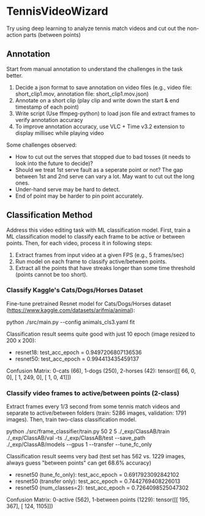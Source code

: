 # TennisVideoWizard
Try using deep learning to analyze tennis match videos and cut out the non-action parts (between points)

## Annotation

Start from manual annotation to understand the challenges in the task better.

1. Decide a json format to save annotation on video files (e.g., video file: short_clip1.mov, annotation file: short_clip1.mov.json)
2. Annotate on a short clip (play clip and write down the start & end timestamp of each point)
3. Write script (Use ffmpeg-python) to load json file and extract frames to verify annotation accuracy
4. To improve annotation accuracy, use VLC + Time v3.2 extension to display millisec while playing video

Some challenges observed:
- How to cut out the serves that stopped due to bad tosses (it needs to look into the future to decide)?
- Should we treat 1st serve fault as a seperate point or not? The gap between 1st and 2nd serve can vary a lot. May want to cut out the long ones.
- Under-hand serve may be hard to detect.
- End of point may be harder to pin point accurately.

## Classification Method

Address this video editing task with ML classification model. First, train a ML classification model to classify each frame to be active or between points. Then, for each video, process it in following steps:

1. Extract frames from input video at a given FPS (e.g., 5 frames/sec)
2. Run model on each frame to classify active/between points. 
3. Extract all the points that have streaks longer than some time threshold (points cannot be too short).

### Classify Kaggle's Cats/Dogs/Horses Dataset

Fine-tune pretrained Resnet model for Cats/Dogs/Horses dataset (https://www.kaggle.com/datasets/arifmia/animal):

python ./src/main.py --config animals_cls3.yaml fit

Classification result seems quite good with just 10 epoch (image resized to 200 x 200):
- resnet18: test_acc_epoch = 0.9497206807136536
- resnet50: test_acc_epoch = 0.994413435459137

Confusion Matrix: 0-cats (66), 1-dogs (250), 2-horses (42):
tensor([[ 66,   0,   0],
        [  1, 249,   0],
        [  1,   0,  41]])

### Classify video frames to active/between points (2-class)

Extract frames every 1/3 second from some tennis match videos and separate to active/between folders (train: 5286 images, validation: 1791 images). Then, train two-class classification model.

python ./src/frame_classifier/train.py 50 2 5 ./_exp/ClassAB/train ./_exp/ClassAB/val -ts ./_exp/ClassAB/test --save_path ./_exp/ClassAB/models --gpus 1 --transfer --tune_fc_only

Classification result seems very bad (test set has 562 vs. 1229 images, always guess "between points" can get 68.6% accuracy)
- resnet50 (tune_fc_only):  test_acc_epoch = 0.6917923092842102
- resnet50 (transfer only): test_acc_epoch = 0.7442769408226013
- resnet50 (num_classes=2): test_acc_epoch = 0.7264098525047302

Confusion Matrix: 0-active (562), 1-between points (1229):
tensor([[ 195,  367],
        [ 124, 1105]])

